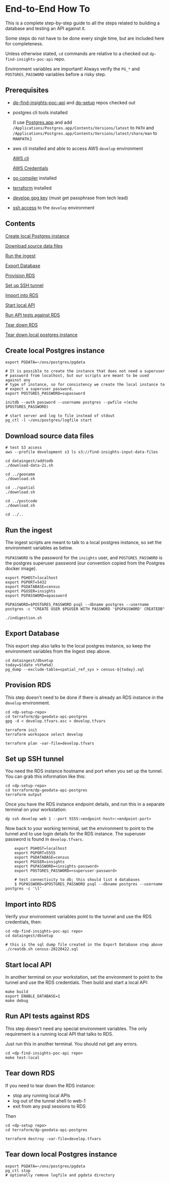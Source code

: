 # End-to-End How To

This is a complete step-by-step guide to all the steps related to building a database and testing an API against it.

Some steps do not have to be done every single time, but are included here for completeness.

Unless otherwise stated, `cd` commands are relative to a checked out `dp-find-insights-poc-api` repo.

Environment variables are important! Always verify the `PG_*` and `POSTGRES_PASSWORD` variables before a risky step.

## Prerequisites

* [dp-find-insights-poc-api](https://github.com/ONSdigitsl/dp-find-insights-poc-api) and
  [dp-setup](https://github.com/ONSdigital/dp-setup) repos checked out

* postgres cli tools installed

    (I use [Postgres.app](https://postgresapp.com) and add `/Applications/Postgres.app/Contents/Versions/latest`
    to `PATH` and `/Applications/Postgres.app/Contents/Versions/latest/share/man` to `MANPATH`.)

* aws cli installed and able to access AWS `develop` environment

    [AWS cli](https://aws.amazon.com/cli/)

    [AWS Credentials](https://github.com/ONSdigital/dp/blob/main/guides/AWS_CREDENTIALS.md)

* [go compiler](https://go.dev/dl/) installed

* [terraform](https://www.terraform.io/downloads) installed

* [develop gpg key](https://github.com/ONSdigital/dp-ci/tree/master/gpg-keys/environments) (must get passphrase from tech lead)

* [ssh access](https://github.com/ONSdigital/dp-cli) to the `develop` environment

## Contents

[Create local Postgres instance](#create-local-postgres-instance)

[Download source data files](#download-source-data-files)

[Run the ingest](#run-the-ingest)

[Export Database](#export-database)

[Provision RDS](#provision-rds)

[Set up SSH tunnel](#set-up-ssh-tunnel)

[Import into RDS](#import-into-rds)

[Start local API](#start-local-api)

[Run API tests against RDS](#run-api-tests-against-rds)

[Tear down RDS](#tear-down-rds)

[Tear down local postgres instance](#tear-down-local-postgres-instance)

## Create local Postgres instance

    export PGDATA=~/ons/postgres/pgdata

    # It is possible to create the instance that does not need a superuser
    # password from localhost, but our scripts are meant to be used against any
    # type of instance, so for consistency we create the local instance to
    # expect a superuser password.
    export POSTGRES_PASSWORD=supassword

    initdb --auth password --username postgres --pwfile <(echo $POSTGRES_PASSWORD)

    # start server and log to file instead of stdout
    pg_ctl -l ~/ons/postgres/logfile start

## Download source data files

    # test S3 access
    aws --profile development s3 ls s3://find-insights-input-data-files

    cd dataingest/addtodb
    ./download-data-2i.sh

    cd ../geoname
    ./download.sh

    cd ../spatial
    ./download.sh

    cd ../postcode
    ./download.sh

    cd ../..

## Run the ingest

The ingest scripts are meant to talk to a local postgres instance, so set the environment variables as below.

`PGPASSWORD` is the password for the `insights` user, and `POSTGRES_PASSWORD` is the postgres superuser password
(our convention copied from the Postgres docker image).

    export PGHOST=localhost
    export PGPORT=5432
    export PGDATABASE=census
    export PGUSER=insights
    export PGPASSWORD=apassword

    PGPASSWORD=$POSTGRES_PASSWORD psql --dbname postgres --username postgres -c "CREATE USER $PGUSER WITH PASSWORD '$PGPASSWORD' CREATEDB"

    ./indigestion.sh

## Export Database

This export step also talks to the local postgres instance, so keep the environment variables from the Ingest step above.

    cd dataingest/dbsetup
    today=$(date +%Y%m%d)
    pg_dump --exclude-table=spatial_ref_sys > census-${today}.sql

## Provision RDS

This step doesn't need to be done if there is already an RDS instance in the `develop` environment.

    cd <dp-setup-repo>
    cd terraform/dp-geodata-api-postgres
    gpg -d < develop.tfvars.asc > develop.tfvars

    terraform init
    terraform workspace select develop

    terraform plan -var-file=develop.tfvars

## Set up SSH tunnel

You need the RDS instance hostname and port when you set up the tunnel.
You can grab this information like this:

    cd <dp-setup-repo>
    cd terraform/dp-geodata-api-postgres 
    terraform output

Once you have the RDS instance endpoint details, and run this in a separate terminal on your workstation:

    dp ssh develop web 1 --port 5555:<endpoint-host>:<endpoint-port>

Now back to your working terminal, set the environment to point to the tunnel and to use login details for the RDS instance.
The superuser password is found in `develop.tfvars`.

        export PGHOST=localhost
        export PGPORT=5555
        export PGDATABASE=census
        export PGUSER=insights
        export PGPASSWORD=<insights-password>
        export POSTGRES_PASSWORD=<superuser-password>

        # test connectivity to db; this should list 4 databases
        $ PGPASSWORD=$POSTGRES_PASSWORD psql --dbname postgres --username postgres -c '\l'

## Import into RDS

Verify your environment variables point to the tunnel and use the RDS credentials, then:

    cd <dp-find-insights-poc-api repo>
    cd dataingest/dbsetup
    
    # this is the sql dump file created in the Export Database step above
    ./creatdb.sh census-20220422.sql

## Start local API

In another terminal on your workstation, set the environment to point to the tunnel and
use the RDS credentials.
Then build and start a local API:

    make build
    export ENABLE_DATABASE=1
    make debug

## Run API tests against RDS

This step doesn't need any special environment variables.
The only requirement is a running local API that talks to RDS.

Just run this in another terminal.  You should not get any errors.

    cd <dp-find-insights-poc-api repo>
    make test-local

## Tear down RDS

If you need to tear down the RDS instance:

* stop any running local APIs
* log out of the tunnel shell to web-1
* exit from any psql sessions to RDS

Then

    cd <dp-setup repo>
    cd terraform/dp-geodata-api-postgres

    terraform destroy -var-file=develop.tfvars

## Tear down local Postgres instance

    export PGDATA=~/ons/postgres/pgdata
    pg_ctl stop
    # optionally remove logfile and pgdata directory
